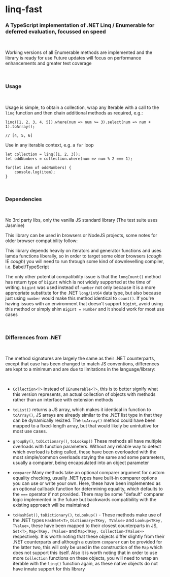 # linq-fast
### A TypeScript implementation of .NET Linq / Enumerable for deferred evaluation, focussed on speed

&nbsp;

Working versions of all Enumerable methods are implemented and the library is ready for use
Future updates will focus on performance enhancements and greater test coverage

&nbsp;

### Usage

&nbsp;

Usage is simple, to obtain a collection, wrap any Iterable with a call to the ```linq``` function and then chain additional methods as required, e.g.:

```
linq([1, 2, 3, 4, 5]).where(num => num >= 3).select(num => num + 1).toArray();

// [4, 5, 6] 
```

Use in any iterable context, e.g. a ```for``` loop

```
let collection = linq([1, 2, 3]);
let oddNumbers = collection.where(num => num % 2 === 1);

for(let item of oddNumbers) {
    console.log(item);
}
```

&nbsp;

### Dependencies

&nbsp;

No 3rd party libs, only the vanilla JS standard library (The test suite uses Jasmine)

This library can be used in browsers or NodeJS projects, some notes for older browser compatibility follow:

This library depends heavily on iterators and generator functions and uses lamda functions liberally, so in order to target some older browsers (*cough* IE *cough*) you will need to run through some kind of downlevelling compiler, i.e. Babel/TypeScript

The only other potential compatibility issue is that the ```longCount()``` method has return type of ```bigint``` which is not widely supported at the time of writing. ```bigint``` was used instead of ```number``` not only because it is a more appropriate substitute for the .NET ```long/int64``` data type, but also because just using ```number``` would make this method identical to ```count()```.
If you're having issues with an environment that doesn't support ```bigint```, avoid using this method or simply shim ```BigInt = Number``` and it should work for most use cases

&nbsp;

### Differences from .NET

&nbsp;

The method signatures are largely the same as their .NET counterparts, except that case has been changed to match JS conventions, differences are kept to a minimum and are due to limitations in the language/library:

&nbsp;

* ```Collection<T>``` instead of ```IEnumerable<T>```, this is to better signify what this version represents, an actual collection of objects with methods rather than an interface with extension methods

* ```toList()``` returns a JS array, which makes it identical in function to ```toArray()```, JS arrays are already similar to the .NET list type in that they can be dynamically resized. The ```toArray()``` method could have been mapped to a fixed-length array, but that would likely be unintuitive for most use cases.

* ```groupBy()```, ```toDictionary()```, ```toLookup()``` 
These methods all have multiple overloads with function parameters. Without any reliable way to detect which overload is being called, these have been overloaded with the most simple/common overloads staying the same and some parameters, usually a comparer, being encapsulated into an object parameter

* ```comparer``` Many methods take an optional comparer argument for custom equality checking, usually .NET types have built-in comparer options you can use or write your own. Here, these have been implemented as an optional callback function for determining equality, which defaults to the ```===``` operator if not provided.
There may be some "default" comparer logic implemented in the future but backwards compatibility with the existing approach will be maintained

* ```toHashSet()```, ```toDictionary()```, ```toLookup()``` - These methods make use of the .NET types ```HashSet<T>```, ```Dictionary<TKey, TValue>``` and ```Lookup<TKey, TValue>```, these have been mapped to their closest counterparts in JS, ```Set<T>```, ```Map<TKey, TValue>``` and ```Map<TKey, Collection<TValue>>``` respectively. It is worth noting that these objects differ slightly from their .NET counterparts and although a custom ```comparer``` can be provided for the latter two, this will only be used in the construction of the ```Map``` which does not support this itself. Also it is worth noting that in order to use more ```Collection``` functions on these objects, you will need to wrap an iterable with the ```linq()``` function again, as these native objects do not have innate support for this library